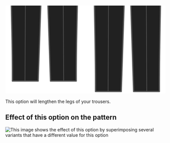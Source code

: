 ![Length bonus](lengthbonus.svg)

This option will lengthen the legs of your trousers.

## Effect of this option on the pattern

![This image shows the effect of this option by superimposing several variants that have a different value for this option](theo\_lengthbonus\_sample.svg "Effect of this option on the pattern")
